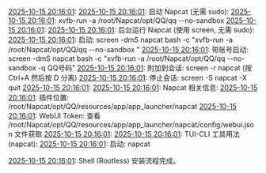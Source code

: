[2025-10-15 20:16:01]: 安装位置:
[2025-10-15 20:16:01]:   /root/Napcat
[2025-10-15 20:16:01]:
[2025-10-15 20:16:01]: 启动 Napcat (无需 sudo):
[2025-10-15 20:16:01]:   xvfb-run -a /root/Napcat/opt/QQ/qq --no-sandbox
[2025-10-15 20:16:01]:
[2025-10-15 20:16:01]: 后台运行 Napcat (使用 screen, 无需 sudo):
[2025-10-15 20:16:01]:   启动: screen -dmS napcat bash -c "xvfb-run -a /root/Napcat/opt/QQ/qq --no-sandbox "
[2025-10-15 20:16:01]:   带账号启动: screen -dmS napcat bash -c "xvfb-run -a /root/Napcat/opt/QQ/qq --no-sandbox  -q QQ号码"
[2025-10-15 20:16:01]:   附加到会话: screen -r napcat (按 Ctrl+A 然后按 D 分离)
[2025-10-15 20:16:01]:   停止会话: screen -S napcat -X quit
[2025-10-15 20:16:01]:
[2025-10-15 20:16:01]: Napcat 相关信息:
[2025-10-15 20:16:01]:   插件位置: /root/Napcat/opt/QQ/resources/app/app_launcher/napcat
[2025-10-15 20:16:01]:   WebUI Token: 查看 /root/Napcat/opt/QQ/resources/app/app_launcher/napcat/config/webui.json 文件获取
[2025-10-15 20:16:01]:
[2025-10-15 20:16:01]: TUI-CLI 工具用法 (napcat):
[2025-10-15 20:16:01]:   启动: napcat

[2025-10-15 20:16:01]: --
[2025-10-15 20:16:01]: Shell (Rootless) 安装流程完成。